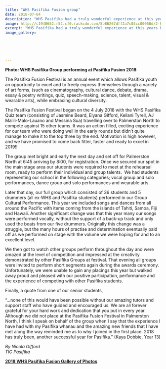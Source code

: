 ```yaml
---
title: "WHS Pasifika Fusion group"
date: 2018-07-04
description: "WHS Pasifika had a truly wonderful experience at this years Pasifika Fusion festival held in Palmerston North..."
image: http://c1940652.r52.cf0.rackcdn.com/5b86267dff2a7c03cc00050d/2-Palmy-stage.jpg
excerpt: "WHS Pasifika had a truly wonderful experience at this years Pasifika Fusion festival held in Palmerston North."
image_gallery:
    
    
    
    
    
---
```


<p><strong>Photo: WHS Pasifika Group performing at Pasifika Fusion 2018</strong></p>
<p>The Pasifika Fusion Festival is an annual event which allows Pasifika youth an opportunity to excel and to freely express themselves through a variety of art forms, (such as cinematography, cultural dance, debate, drama, essay &amp; poetry writings, quiz, speech-making, science, talent, visual &amp; wearable arts), while embracing cultural diversity.</p>
<p>The Pasifika Fusion Festival began on the 4 July 2018 with the WHS Pasifika Quiz team (consisting of Jasmine Beard, Elyana Gifford, Keilani Tyrell, AJ Malili-Malo-Lauano and Messina Sua) travelling over to Palmerston North to compete against 15 other teams. It was an action filled, exciting experience for our team who were doing well in the early rounds but didn&rsquo;t quite manage to make it to the top three by the end. Motivation is high however, and we have promised to come back fitter, faster and ready to excel in 2019!!</p>
<p>The group met bright and early the next day and set off for Palmerston North at 6:45 arriving by 8:00, for registration. Once we secured our spot in the main stage area our students were required to meet at the rehearsal room, ready to perform their individual and group talents.&nbsp; We had students representing our school in the following categories; vocal group and solo performances, dance group and solo performances and wearable arts.</p>
<p>Later that day, our full group which consisted of 36 students and 5 drummers (all ex-WHS and Pasifika students) performed in our Group Cultural Performance. This year we included songs and dances from all around the Pacific with items coming from the islands of Tahiti, Samoa, Fiji and Hawaii. Another significant change was that this year many our songs were performed vocally, without the support of a back-up track and only used the beats from our five drummers. Originally this change was a struggle, but the many hours of practise and determination eventually paid off as we performed on stage with the volume we were hoping for and to an excellent level.</p>
<p>We then got to watch other groups perform throughout the day and were amazed at the level of competition and impressed at the creativity demonstrated by other Pasifika Groups at festival. That evening all groups were invited to perform short segments again during the awards ceremony. Unfortunately, we were unable to gain any placings this year but walked away proud and pleased with our positive participation, performance and the experience of competing with other Pasifika students.</p>
<p>Finally, a quote from one of our senior students,&nbsp;</p>
<p>&ldquo;...none of this would have been possible without our amazing tutors and support staff who have guided and encouraged us. We are all forever grateful for your hard work and dedication that you put in every year. Although we did not place at the Pasifika Fusion Festival in Palmerston North, I think I speak on behalf of the group when I say that the experience I have had with my Pasifika whanau and the amazing new friends that I have met along the way reminded me as to why I joined in the first place. 2018 has truly been, another successful year for Pasifika.&rdquo; (Kaya Dobbie, Year 13)</p>
<p><em>By Nicola Gifford</em><br /><em>TIC Pasifika</em></p>
<p><strong><a href="http://www.whanganuihigh.school.nz/media/gallery/2018-pasifika-fusion">2018 WHS Pasifika Fusion Gallery of Photos</a></strong></p>


